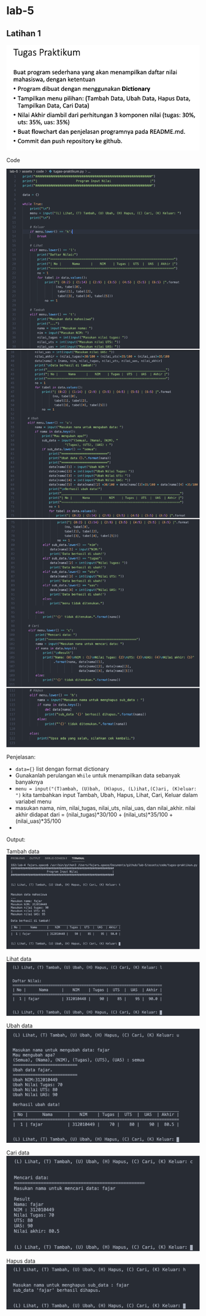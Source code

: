 # lab-5
## Latihan 1

![soal-praktikum-5](assets/img/tugas-praktikum-5/tugas-praktikum/1.png)

Code

![sc-praktikum-5](assets/img/tugas-praktikum-5/tugas-praktikum/2.png)
![sc-praktikum-5](assets/img/tugas-praktikum-5/tugas-praktikum/3.png)
![sc-praktikum-5](assets/img/tugas-praktikum-5/tugas-praktikum/4.png)
![sc-praktikum-5](assets/img/tugas-praktikum-5/tugas-praktikum/5.png)

Penjelasan:
* ``data={}`` list dengan format dictionary
* Gunakanlah perulangan ``While`` untuk menampilkan data sebanyak banyaknya
* ``menu = input("(T)ambah, (U)bah, (H)apus, (L)ihat,(C)ari, (K)eluar: ")`` kita tambahkan input Tambah, Ubah, Hapus, Lihat, Cari, Keluar dalam variabel menu
* masukan nama, nim, nilai_tugas, nilai_uts, nilai_uas, dan nilai_akhir. nilai akhir didapat dari = (nilai_tugas)*30/100 + (nilai_uts)*35/100 + (nilai_uas)*35/100 
* 

Output:

Tambah data
![output-praktikum-5](assets/img/tugas-praktikum-5/tugas-praktikum/t.png)

Lihat data
![output-praktikum-5](assets/img/tugas-praktikum-5/tugas-praktikum/l.png)

Ubah data
![output-praktikum-5](assets/img/tugas-praktikum-5/tugas-praktikum/u.png)

Cari data
![output-praktikum-5](assets/img/tugas-praktikum-5/tugas-praktikum/c.png)

Hapus data
![output-praktikum-5](assets/img/tugas-praktikum-5/tugas-praktikum/h.png)
